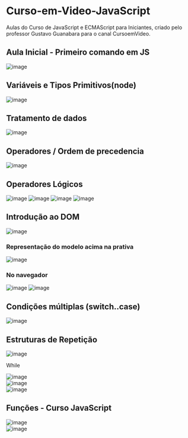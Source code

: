 # Curso-em-Video-JavaScript
Aulas do Curso de JavaScript e ECMAScript para Iniciantes, criado pelo professor Gustavo Guanabara para o canal CursoemVideo. <br>
## Aula Inicial - Primeiro comando em JS<br>
![image](https://user-images.githubusercontent.com/81521722/201496205-14e5cc1c-6155-4b4a-adbd-030e9e246ebe.png)<br>

## Variáveis e Tipos Primitivos(node)<br>
![image](https://user-images.githubusercontent.com/81521722/201496548-c09428b3-7545-471b-a441-5191793fa2d7.png)
## Tratamento de dados<br>
![image](https://user-images.githubusercontent.com/81521722/201498071-c3236acc-1329-4f6f-9398-be574900e1c6.png)
## Operadores / Ordem de precedencia<br>
![image](https://user-images.githubusercontent.com/81521722/201523861-e6dd0355-45be-4e49-8269-942b99ebca11.png)
## Operadores Lógicos<br>
![image](https://user-images.githubusercontent.com/81521722/201524395-46b65ac1-f3d1-48cd-926b-339f74a1be73.png)
![image](https://user-images.githubusercontent.com/81521722/201524522-9442dba7-8fae-41ee-bd86-098f3bdc9e65.png)
![image](https://user-images.githubusercontent.com/81521722/201524796-b56e4612-7983-4468-a150-b9c32645089a.png)
![image](https://user-images.githubusercontent.com/81521722/201524956-39de6775-84a9-4fd8-8e55-e3980b22417c.png)
## Introdução ao DOM<br>
![image](https://user-images.githubusercontent.com/81521722/201537804-966a4fdd-94be-4cb3-a19b-d71c51f01b51.png)
### Representação do modelo acima na prativa<br>
![image](https://user-images.githubusercontent.com/81521722/201537870-f3d4ff2f-bb01-4fbf-aaba-a5430bf75188.png)
### No navegador<br>
![image](https://user-images.githubusercontent.com/81521722/201537901-3d21ed5d-38b3-4e95-85d7-6ebba927dad6.png)
![image](https://user-images.githubusercontent.com/81521722/201538533-b8d9b002-7fa6-467d-a6ed-44005c0eeae0.png)
##  Condições múltiplas (switch..case)<br>
![image](https://user-images.githubusercontent.com/81521722/201741369-c85e4d4c-58a7-400c-8a8d-ef1082a231f2.png)
## Estruturas de Repetição
![image](https://user-images.githubusercontent.com/81521722/201972730-12e5b7ab-9356-4360-8c69-ae5783880151.png)

<p>While</p>


![image](https://user-images.githubusercontent.com/81521722/201970274-cf221f21-6e70-4478-a0bd-6b1ae1dd18da.png)<br>
![image](https://user-images.githubusercontent.com/81521722/201972251-931bf3b0-426e-424d-8b35-0d46767955e3.png)<br>
![image](https://user-images.githubusercontent.com/81521722/202713982-2212785c-6b24-4c6b-8292-92b963a8507c.png)


## Funções - Curso JavaScript<br>

![image](https://user-images.githubusercontent.com/81521722/204057415-7a1cf2ba-38d6-4d64-96b6-5219467d3071.png)<br>
![image](https://user-images.githubusercontent.com/81521722/204058076-00a7d239-035c-4b07-bb9f-69189334aee9.png)<br>

















